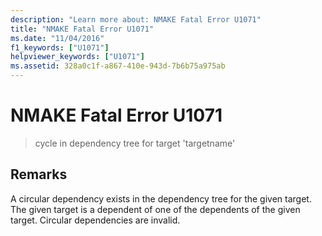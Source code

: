 ```yaml
---
description: "Learn more about: NMAKE Fatal Error U1071"
title: "NMAKE Fatal Error U1071"
ms.date: "11/04/2016"
f1_keywords: ["U1071"]
helpviewer_keywords: ["U1071"]
ms.assetid: 328a0c1f-a867-410e-943d-7b6b75a975ab
---
```

# NMAKE Fatal Error U1071

> cycle in dependency tree for target 'targetname'

## Remarks

A circular dependency exists in the dependency tree for the given target. The given target is a dependent of one of the dependents of the given target. Circular dependencies are invalid.
